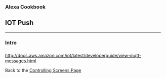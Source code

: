 ### Alexa Cookbook
## IOT Push <a id="title"></a>
<hr />

### Intro


###

http://docs.aws.amazon.com/iot/latest/developerguide/view-mqtt-messages.html


Back to the [Controlling Screens Page](../README.md#title)

